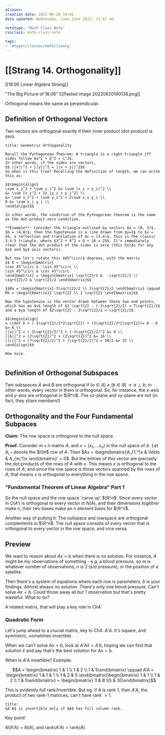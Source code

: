 ```yaml
---
aliases:
creation date: 2022-06-20 19:01
date updated: Wednesday, June 22nd 2022, 11:57 am

notetype: "Math Class Note"
cssclass: math-class-note

tags: 
- '#types/classes/math/linalg'
---
```


# [[Strang 14. Orthogonality]]
[[18.06 Linear Algebra Strang]]

"The Big Picture of 18.06"
![[Pasted image 20220620190138.png]]

Orthogonal means the same as perpendicular. 

## Definition of Orthogonal Vectors

Two vectors are orthogonal exactly if their inner product (dot product) is zero.

```ad-note
title: Geometric Orthogonality

Recall the Pythagorean Theorem: A triangle is a right triangle iff sides follow $a^2 + b^2 = c^2$. 
In other words, if the sides are vectors, 
$$ ||x||^2 + ||y||^2 = ||x + y||^2$$
So when is this true? Recalling the definition of length, we can write this as:

$$\begin{align}
\sum x_i^2 + \sum y_i^2 &= \sum (x_i + y_i)^2 \\
&= \sum [x_i^2 + 2x_iy_i + y_i^2] \\
&= \sum x_i^2 + \sum y_i^2 + 2\sum x_i y_i \\
0 &= \sum x_i y_i \\
\end{align}$$

In other words, the condition of the Pythagorean theorem is the same as the dot-product-zero condition. 

**Example**: Consider the triangle outlined by vectors $a = (0, 3)$, $b = (4,0)$; then the hypotenuse is a line drawn from $y=3$ to $x = 4$, a reflection and translation of $c = (3,4)$. This is the classic 3-4-5 triangle, where $3^2 + 4^2 = 9 + 16 = 25$. It's immediately clear that the dot product of the sides is zero (this holds for any $x$ and $y$ axis vectors).

But now let's rotate this $45^\circ$ degrees, with the matrix 
$$ R = \begin{bmatrix} 
\cos 45^\circ & -\sin 45^\circ \\
\sin 45^\circ & \cos 45^\circ
\end{bmatrix} = \begin{bmatrix} \sqrt{2}/2 &  -\sqrt{2}/2 \\ \sqrt{2}/2 & \sqrt{2}/2 \end{bmatrix}$$

$$Ra = \begin{bmatrix}-3\sqrt{2}/2 \\ 3\sqrt{2}/2 \end{bmatrix} \qquad Rb = \begin{bmatrix}2 \sqrt{2} \\ 2 \sqrt{2} \end{bmatrix}$$

Now the hypotenuse is the vector drawn between these two end points, which has an $x$ length of $2 \sqrt{2} - (-3\sqrt{2}/2) = 7\sqrt{2}/2$ and a $y$ length of $2\sqrt{2} - 3\sqrt{2}/2 = \sqrt{2}/2$. 

$$\begin{align}
a \cdot b = (-3\sqrt{2}/2*2\sqrt{2}) + (3\sqrt{2}/2*2\sqrt{2})= 6 - 6 &= 0 \\
||a||^2 = (-3\sqrt{2}/2)^2 + (-3\sqrt{2}/2)^2 &= 9 \\
||b||^2 = (2\sqrt{2})^2 + (2\sqrt{2})^2 &= 16 \\
||c||^2 = (7\sqrt{2}/2)^2 + (\sqrt{2}/2)^2 = 50/2 &= 25 \\
\end{align}$$

How nice.
 

```

## Definition of Orthogonal Subspaces

Two subspaces $A$ and $B$ are orthogonal if $(a \in A) \land (b \in B) \to a \perp b$; in other words, every vector in them is orthogonal. So, for instance, the $x$-axis and $y$-axis are orthogonal in $\R^n$. The $xz$-plane and $xy$-plane are not (in fact, they share members!)


## Orthogonality and the Four Fundamental Subpaces
**Claim:** The row space is orthogonal to the null space. 

**Proof:** Consider $m \times n$ matrix $A$, and $x = (x_1, \ldots x_n)$ in the null space of $A$. Let $A_{i,*}$ denote the $i\th$ row of $A$. Then $Ax = \begin{bmatrix}A_{1,*}x  & \ldots & A_{m,*}x \end{bmatrix}' = 0$. But the entries of this vector are precisely the dot products of the rows of $A$ with $x$. This means $x$ is orthogonal to the rows of $A$; and since the row space is those vectors spanned by the rows of $A$, that means $x$ is orthogonal to everything in the row space.

### "Fundamental Theorem of Linear Algebra" Part 1

So the null space and the row space 'carve up' $\R^n$: Since every vector in $C(A')$ is orthogonal to every vector in $N(A)$, and their dimensions together make $n$, their two bases make an $n$ element basis for $\R^n$.

Another way of putting it: The nullspace and rowspace are orthogonal complements in $\R^n$. The null space consists of *every* vector that is orthogonal to every vector in the row space, and vice versa. 

## Preview

We want to reason about $Ax = b$ when there is no solution. For instance, $A$ might be my observations of something - e.g. a blood pressure, so $m$ is whatever number of observations, $n$ is $2$ (s/d pressure), or the position of a satellite. 

Then there's a system of equations where each row is parameters, $b$ is your findings. Almost always no solution. There's only one blood pressure. Can't solve $Ax = b$. Could throw away all but $1$ observation but that's pretty wasteful. What to do?

A related matrix, that will play a key role in Ch4.

### Quadratic Form
Let's jump ahead to a crucial matrix, key to Ch4: $A'A$. It's square, and symmetric,  sometimes invertible. 

When we can't solve $Ax = b$, look at $A'A \hat x = A'b$, hoping we can find that solution $\hat x$ and say that's the best solution for $Ax = b$. 

When is $A'A$ invertible? Example: 

$$A = \begin{bmatrix} 1 & 1 \\ 1 & 2 \\ 1 & 5\end{bmatrix} \qquad A'A = \begin{bmatrix} 1 & 1 & 1 \\ 1 & 2 & 5  \end{bmatrix}\begin{bmatrix} 1 & 1 \\ 1 & 2 \\ 1 & 5\end{bmatrix} = \begin{bmatrix} 3 & 8 \\5 & 30\end{bmatrix}$$

This is evidently full rank/invertible. But eg. if $A$ is rank $1$, then $A'A$, the product of two rank-$1$ matrices, can't have rank $>1$. 

```ad-important
title:
$A'A$ is invertible only if $A$ has full column rank.

```

Key point!

$N(A'A) = N(A)$, and $\text{rank}(A'A) = \text{rank}(A)$. 

